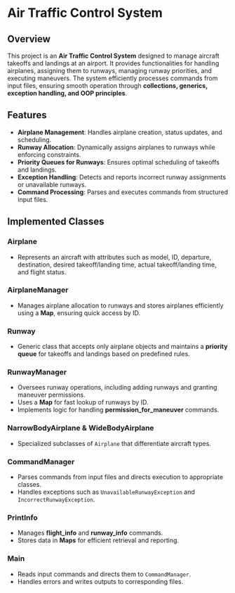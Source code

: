 # Air Traffic Control System

## Overview

This project is an **Air Traffic Control System** designed to manage aircraft takeoffs and landings at an airport. It provides functionalities for handling airplanes, assigning them to runways, managing runway priorities, and executing maneuvers. The system efficiently processes commands from input files, ensuring smooth operation through **collections, generics, exception handling, and OOP principles**.

## Features

- **Airplane Management**: Handles airplane creation, status updates, and scheduling.
- **Runway Allocation**: Dynamically assigns airplanes to runways while enforcing constraints.
- **Priority Queues for Runways**: Ensures optimal scheduling of takeoffs and landings.
- **Exception Handling**: Detects and reports incorrect runway assignments or unavailable runways.
- **Command Processing**: Parses and executes commands from structured input files.

## Implemented Classes

### **Airplane**
- Represents an aircraft with attributes such as model, ID, departure, destination, desired takeoff/landing time, actual takeoff/landing time, and flight status.

### **AirplaneManager**
- Manages airplane allocation to runways and stores airplanes efficiently using a **Map**, ensuring quick access by ID.

### **Runway**
- Generic class that accepts only airplane objects and maintains a **priority queue** for takeoffs and landings based on predefined rules.

### **RunwayManager**
- Oversees runway operations, including adding runways and granting maneuver permissions.
- Uses a **Map** for fast lookup of runways by ID.
- Implements logic for handling **permission_for_maneuver** commands.

### **NarrowBodyAirplane & WideBodyAirplane**
- Specialized subclasses of `Airplane` that differentiate aircraft types.

### **CommandManager**
- Parses commands from input files and directs execution to appropriate classes.
- Handles exceptions such as `UnavailableRunwayException` and `IncorrectRunwayException`.

### **PrintInfo**
- Manages **flight_info** and **runway_info** commands.
- Stores data in **Maps** for efficient retrieval and reporting.

### **Main**
- Reads input commands and directs them to `CommandManager`.
- Handles errors and writes outputs to corresponding files.
